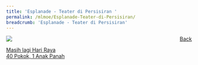 ```yaml
---
title: 'Esplanade - Teater di Persisiran '
permalink: /mlmoe/Esplanade-Teater-di-Persisiran/
breadcrumb: 'Esplanade - Teater di Persisiran'
---
```

<a href="/gallery/pameran- bahasa- melayu-malay-language-exhibitions-e/community-partners/" style="float:right;">Back</a>
 <img src="/images/Esplanade-Malay.jpg"> <br/>

<a href="https://www.esplanade.com/offstage/arts/pesta-raya-its-still-hari-raya?sc_lang=ms-MY" target="_blank"> Masih lagi Hari Raya</a><br/>
<a href="https://www.esplanade.com/offstage/arts/40-trees-1-arrow?sc_lang=ms-MY" target="_blank"> 40 Pokok, 1 Anak Panah</a>
